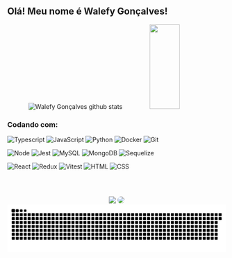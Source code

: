 ## Olá! Meu nome é Walefy Gonçalves!

<div align="center">
  <img width="49%" height="195px" src="https://github-readme-stats.vercel.app/api?username=walefy&show_icons=true&count_private=true&hide_border=true&theme=dracula" alt="Walefy Gonçalves github stats" /> 
  <img width="37%" height="195px" src="https://github-readme-stats.vercel.app/api/top-langs/?username=walefy&layout=compact&hide_progress=false&hide_border=true&count_private=true&theme=dracul" />
</div>

### Codando com:

![Typescript](https://img.shields.io/badge/TypeScript-007ACC?style=for-the-badge&logo=typescript&logoColor=white)
![JavaScript](https://img.shields.io/badge/JavaScript-323330?style=for-the-badge&logo=javascript&logoColor=F7DF1E)
![Python](https://img.shields.io/badge/Python-3776AB?style=for-the-badge&logo=python&logoColor=white)
![Docker](https://img.shields.io/badge/Docker-2496ED?style=for-the-badge&logo=docker&logoColor=white)
![Git](https://img.shields.io/badge/Git-F05032?style=for-the-badge&logo=git&logoColor=white)

![Node](https://img.shields.io/badge/Node.js-339933?style=for-the-badge&logo=node.js&logoColor=white)
![Jest](https://img.shields.io/badge/Jest-%23C21325?style=for-the-badge&logo=jest&logoColor=white)
![MySQL](https://img.shields.io/badge/MySQL-4479A1?style=for-the-badge&logo=mysql&logoColor=white)
![MongoDB](https://img.shields.io/badge/MongoDB-47A248?style=for-the-badge&logo=mongodb&logoColor=white)
![Sequelize](https://img.shields.io/badge/Sequelize-3993DB?style=for-the-badge&logo=sequelize&logoColor=white)

![React](https://img.shields.io/badge/React-20232A?style=for-the-badge&logo=react&logoColor=61DAFB)
![Redux](https://img.shields.io/badge/Redux-593D88?style=for-the-badge&logo=redux&logoColor=white)
![Vitest](https://img.shields.io/badge/vitest-3993DB?style=for-the-badge&logo=vitest&logoColor=white)
![HTML](https://img.shields.io/badge/HTML-239120?style=for-the-badge&logo=html5&logoColor=white)
![CSS](https://img.shields.io/badge/CSS-239120?&style=for-the-badge&logo=css3&logoColor=white)

&nbsp; <!-- space -->
&nbsp; <!-- space -->

## 
<div align="center"> 
  <a href="mailto:walefyd1@gmail.com"><img src="https://img.shields.io/badge/-Gmail-%23333?style=for-the-badge&logo=gmail&logoColor=white"></a>
  <a href="https://www.linkedin.com/in/walefy/"><img src="https://img.shields.io/badge/-LinkedIn-%230077B5?style=for-the-badge&logo=linkedin&logoColor=white" style="border-radius: 30px" target="_blank"></a> 
</div>

<picture>
  <source media="(prefers-color-scheme: dark)" srcset="https://raw.githubusercontent.com/walefy/walefy/output/github-contribution-grid-snake-dark.svg">
  <source media="(prefers-color-scheme: light)" srcset="https://raw.githubusercontent.com/walefy/walefy/output/github-contribution-grid-snake.svg">
  <img alt="github contribution grid snake animation" src="https://raw.githubusercontent.com/walefy/walefy/output/github-contribution-grid-snake.svg">
</picture>
